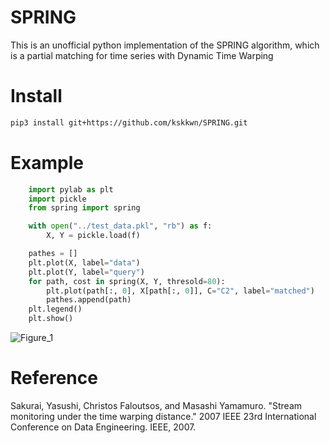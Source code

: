 # SPRING
This is an unofficial python implementation of the SPRING algorithm, which is a partial matching for time series with Dynamic Time Warping


# Install
```bash
pip3 install git+https://github.com/kskkwn/SPRING.git
```

# Example
```python
    import pylab as plt
    import pickle
    from spring import spring

    with open("../test_data.pkl", "rb") as f:
        X, Y = pickle.load(f)

    pathes = []
    plt.plot(X, label="data")
    plt.plot(Y, label="query")
    for path, cost in spring(X, Y, thresold=80):
        plt.plot(path[:, 0], X[path[:, 0]], C="C2", label="matched")
        pathes.append(path)
    plt.legend()
    plt.show()
```

![Figure_1](https://user-images.githubusercontent.com/3478423/81132490-8b627b00-8f89-11ea-9285-e8c597067512.png)





# Reference
Sakurai, Yasushi, Christos Faloutsos, and Masashi Yamamuro. "Stream monitoring under the time warping distance." 2007 IEEE 23rd International Conference on Data Engineering. IEEE, 2007.

